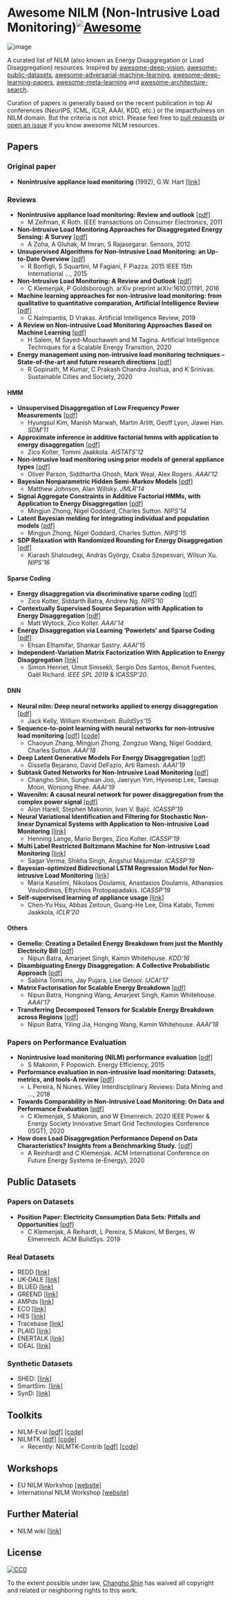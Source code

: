 # Awesome NILM (Non-Intrusive Load Monitoring)[![Awesome](https://awesome.re/badge.svg)](https://awesome.re)

![image](https://user-images.githubusercontent.com/28736511/51742581-80aa0c80-20dd-11e9-8ed9-b591a79442a3.png)

A curated list of NILM (also known as Energy Disaggregation or Load Disaggregation) resources. Inspired by [awesome-deep-vision](https://github.com/kjw0612/awesome-deep-vision), [awesome-public-datasets](https://github.com/awesomedata/awesome-public-datasets), [awesome-adversarial-machine-learning](https://github.com/yenchenlin/awesome-adversarial-machine-learning), [awesome-deep-learning-papers](https://github.com/terryum/awesome-deep-learning-papers), [awesome-meta-learning](https://github.com/dragen1860/awesome-meta-learning/) and [awesome-architecture-search](https://github.com/markdtw/awesome-architecture-search).

Curation of papers is generally based on the recent publication in top AI conferences (NeurIPS, ICML, ICLR, AAAI, KDD, etc.) or the impactfulness on NILM domain. But the criteria is not strict. Please feel free to [pull requests](https://github.com/ch-shin/awesome-nilm/pulls) or [open an issue](https://github.com/ch-shin/awesome-nilm/issues) if you know awesome NILM resources.


## Papers


### Original paper
- **Nonintrusive appliance load monitoring** (1992), G.W. Hart [[link]](https://ieeexplore.ieee.org/document/192069)


### Reviews
- **Nonintrusive appliance load monitoring: Review and outlook** [[pdf]](https://www.researchgate.net/publication/224225559_Nonintrusive_Appliance_Load_Monitoring_Review_and_Outlook)
  - M Zeifman, K Roth. IEEE transactions on Consumer Electronics, 2011
- **Non-Intrusive Load Monitoring Approaches for Disaggregated Energy Sensing: A Survey** [[pdf]](https://www.mdpi.com/1424-8220/12/12/16838)
  - A Zoha, A Gluhak, M Imran, S Rajasegarar. Sensors, 2012
- **Unsupervised Algorithms for Non-Intrusive Load
Monitoring: an Up-to-Date Overview** [[pdf]](https://www.researchgate.net/profile/Stefano_Squartini/publication/277009814_Unsupervised_Algorithms_for_Non-Intrusive_Load_Monitoring_an_Up-to-Date_Overview/links/55c4eb8208aeca747d6182c5.pdf)
  - R Bonfigli, S Squartini, M Fagiani, F Piazza. 2015 IEEE 15th International …, 2015
- **Non-Intrusive Load Monitoring: A Review and Outlook** [[pdf]](https://arxiv.org/abs/1610.01191)
  - C Klemenjak, P Goldsborough. arXiv preprint arXiv:1610.01191, 2016
- **Machine learning approaches for non-intrusive load monitoring: from qualitative to quantitative comparation, Artificial Intelligence Review** [[pdf]](https://intelligence.csd.auth.gr/publications/machine-learning-approaches-for-non-intrusive-load-monitoring-from-qualitative-to-quantitative-comparation/)
  - C Nalmpantis, D Vrakas. Artificial Intelligence Review, 2019
- **A Review on Non-intrusive Load Monitoring Approaches Based on Machine Learning** [[pdf]](https://link.springer.com/chapter/10.1007/978-3-030-42726-9_5)
  - H Salem, M Sayed-Mouchaweh and M Tagina. Artificial Intelligence Techniques for a Scalable Energy Transition, 2020
- **Energy management using non-intrusive load monitoring techniques – State-of-the-art and future research directions** [[pdf]](https://www.sciencedirect.com/science/article/abs/pii/S2210670720306326)
  - R Gopinath, M Kumar, C Prakash Chandra Joshua, and K Srinivas. Sustainable Cities and Society, 2020


#### HMM
- **Unsupervised Disaggregation of Low Frequency Power Measurements** [[pdf]](http://hanj.cs.illinois.edu/pdf/sdm11_hkim.pdf)
  - Hyungsul Kim, Manish Marwah, Martin Arlitt, Geoff Lyon, Jiawei Han. *SDM'11*
- **Approximate inference in additive factorial hmms with application to energy disaggregation** [[pdf]](http://proceedings.mlr.press/v22/zico12/zico12.pdf)
  - Zico Kolter, Tommi Jaakkola. *AISTATS'12*
- **Non-intrusive load monitoring using prior models of general appliance types** [[pdf]](https://www.aaai.org/ocs/index.php/AAAI/AAAI12/paper/view/4809/5163)
  - Oliver Parson, Siddhartha Ghosh, Mark Weal, Alex Rogers. *AAAI'12*
- **Bayesian Nonparametric Hidden Semi-Markov Models** [[pdf]](http://www.jmlr.org/papers/volume14/johnson13a/johnson13a.pdf)
  - Matthew Johnson, Alan Willsky. *JMLR'14*
- **Signal Aggregate Constraints in Additive Factorial HMMs, with Application to Energy Disaggregation** [[pdf]](http://papers.nips.cc/paper/5526-signal-aggregate-constraints-in-additive-factorial-hmms-with-application-to-energy-disaggregation.pdf)
  - Mingjun Zhong, Nigel Goddard, Charles Sutton. *NIPS'14*
- **Latent Bayesian melding for integrating individual and population models** [[pdf]](http://papers.nips.cc/paper/5756-latent-bayesian-melding-for-integrating-individual-and-population-models.pdf)
  - Mingjun Zhong, Nigel Goddard, Charles Sutton. *NIPS'15*
- **SDP Relaxation with Randomized Rounding for Energy Disaggregation** [[pdf]](https://papers.nips.cc/paper/6555-sdp-relaxation-with-randomized-rounding-for-energy-disaggregation.pdf)
  - Kiarash Shaloudegi, Andräs György, Csaba Szepesvari, Wilsun Xu. *NIPS'16*


#### Sparse Coding
- **Energy disaggregation via discriminative sparse coding** [[pdf]](http://papers.nips.cc/paper/4054-energy-disaggregation-via-discriminative-sparse-coding.pdf)
  - Zico Kolter, Siddarth Batra, Andrew Ng. *NIPS'10*
- **Contextually Supervised Source Separation with Application to Energy Disaggregation** [[pdf]](http://www.aaai.org/ocs/index.php/AAAI/AAAI14/paper/download/8629/8460)
  - Matt Wytock, Zico Kolter. *AAAI'14*
- **Energy Disaggregation via Learning ‘Powerlets’ and Sparse Coding** [[pdf]](http://www.aaai.org/ocs/index.php/AAAI/AAAI15/paper/download/9791/9306)
  - Ehsan Elhamifar, Shankar Sastry. *AAAI'15*
- **Independent-Variation Matrix Factorization With Application to Energy Disaggregation** [[link]](https://ieeexplore.ieee.org/document/8836542)
  - Simon Henriet, Umut Simsekli, Sergio Dos Santos, Benoit Fuentes, Gaël Richard. *IEEE SPL 2019* & *ICASSP'20*.


#### DNN
- **Neural nilm: Deep neural networks applied to energy disaggregation** [[pdf]](http://jack-kelly.com/files/writing/neural_nilm.pdf)
  - Jack Kelly, William Knottenbelt. *BuildSys'15*
- **Sequence-to-point learning with neural networks for non-intrusive load monitoring** [[pdf]](https://www.aaai.org/ocs/index.php/AAAI/AAAI18/paper/view/16623/15980) [[code]](https://github.com/MingjunZhong/seq2point-nilm)
  - Chaoyun Zhang, Mingjun Zhong, Zongzuo Wang, Nigel Goddard, Charles Sutton. *AAAI'18*
- **Deep Latent Generative Models For Energy Disaggregation** [[pdf]](https://www.aaai.org/Papers/AAAI/2019/AAAI-BejaranoG.1181.pdf)
  - Gissella Bejarano, David DeFazio, Arti Ramesh. *AAAI'19*
- **Subtask Gated Networks for Non-Intrusive Load Monitoring** [[pdf]](https://arxiv.org/pdf/1811.06692.pdf)
  - Changho Shin, Sunghwan Joo, Jaeryun Yim, Hyoseop Lee, Taesup Moon, Wonjong Rhee. *AAAI'19*
- **Wavenilm: A causal neural network for power disaggregation from the complex power signal** [[pdf]](https://arxiv.org/pdf/1902.08736.pdf)
  - Alon Harell, Stephen Makonin, Ivan V. Bajić. *ICASSP'19*
- **Neural Variational Identification and Filtering for Stochastic Non-linear Dynamical Systems with Application to Non-intrusive Load Monitoring** [[link]](https://ieeexplore.ieee.org/document/8683552)
  - Henning Lange, Mario Berges, Zico Kolter. *ICASSP'19*
- **Multi Label Restricted Boltzmann Machine for Non-intrusive Load Monitoring** [[link]](https://ieeexplore.ieee.org/document/8682860)
  - Sagar Verma, Shikha Singh, Angshul Majumdar. *ICASSP'19*
- **Bayesian-optimized Bidirectional LSTM Regression Model for Non-intrusive Load Monitoring** [[link]](https://ieeexplore.ieee.org/document/8683110)
  - Maria Kaselimi, Nikolaos Doulamis, Anastasios Doulamis, Athanasios Voulodimos, Eftychios Protopapadakis. *ICASSP'19*
- **Self-supervised learning of appliance usage** [[link]](https://openreview.net/forum?id=B1lJzyStvS)
  - Chen-Yu Hsu, Abbas Zeitoun, Guang-He Lee, Dina Katabi, Tommi Jaakkola, *ICLR'20*

#### Others
- **Gemello: Creating a Detailed Energy Breakdown from just the Monthly Electricity Bill** [[pdf]](https://www.kdd.org/kdd2016/papers/files/adp1036-batraA.pdf)
  - Nipun Batra, Amarjeet Singh, Kamin Whitehouse. *KDD'16*
- **Disambiguating Energy Disaggregation: A Collective Probabilistic Approach** [[pdf]](https://www.ijcai.org/proceedings/2017/0398.pdf)
  - Sabina Tomkins, Jay Pujara, Lise Getoor. *IJCAI'17*
- **Matrix Factorisation for Scalable Energy Breakdown** [[pdf]](http://www.aaai.org/ocs/index.php/AAAI/AAAI17/paper/download/14885/14054)
  - Nipun Batra, Hongning Wang, Amarjeet Singh, Kamin Whitehouse. *AAAI'17*
- **Transferring Decomposed Tensors for Scalable Energy Breakdown across Regions** [[pdf]](https://aaai.org/ocs/index.php/AAAI/AAAI18/paper/view/16858/15754)
  - Nipun Batra, Yiling Jia, Honging Wang, Kamin Whitehouse. *AAAI'18*

### Papers on Performance Evaluation
- **Nonintrusive load monitoring (NILM) performance evaluation** [[pdf]](https://link.springer.com/article/10.1007/s12053-014-9306-2)
  - S Makonin, F Popowich. Energy Efficiency, 2015
- **Performance evaluation in non-intrusive load monitoring: Datasets, metrics, and tools-A review** [[pdf]](https://www.researchgate.net/publication/325294847_Performance_evaluation_in_non-intrusive_load_monitoring_Datasets_metrics_and_tools-A_review)
  - L Pereira, N Nunes. Wiley Interdisciplinary Reviews: Data Mining and …, 2018
- **Towards Comparability in Non-Intrusive Load Monitoring: On Data and Performance Evaluation** [[pdf]](http://makonin.com/doc/ISGT-NA_2020b.pdf)
  - C Klemenjak, S Makonin, and W Elmenreich. 2020 IEEE Power & Energy Society Innovative
Smart Grid Technologies Conference (ISGT), 2020
- **How does Load Disaggregation Performance Depend on Data Characteristics? Insights from a Benchmarking Study.** [[pdf]](https://www.areinhardt.de/publications/2020/Reinhardt_eEnergy_2020.pdf)
    - A Reinhardt and C Klemenjak. ACM International Conference on Future Energy Systems (e-Energy), 2020

## Public Datasets

### Papers on Datasets

- **Position Paper: Electricity Consumption Data Sets: Pitfalls and Opportunities** [[pdf]](http://makonin.com/doc/BuildSys_2019.pdf)
  - C Klemenjak, A Reihardt, L Pereira, S Makoni, M Berges, W Elmenreich. ACM BuildSys. 2019

### Real Datasets

- REDD [[link]](http://redd.csail.mit.edu/)
- UK-DALE [[link]](https://www.nature.com/articles/sdata20157)
- BLUED [[link]](http://portoalegre.andrew.cmu.edu:88/BLUED/)
- GREEND [[link]](https://sourceforge.net/projects/greend/)
- AMPds [[link]](http://ampds.org/)
- ECO [[link]](http://www.vs.inf.ethz.ch/res/show.html?what=eco-data)
- HES [[link]](http://randd.defra.gov.uk/Default.aspx?Menu=Menu&Module=More&Location=None&ProjectID=17359&FromSearch=Y&Publisher=1&SearchText=EV0702&SortString=ProjectCode&SortOrder=Asc&Paging=10#Description)
- Tracebase [[link]](https://github.com/areinhardt/tracebase)
- PLAID [[link]](https://www.nature.com/articles/s41597-020-0389-7)
- ENERTALK [[link]](https://www.nature.com/articles/s41597-019-0212-5)
- IDEAL [[link]](https://www.nature.com/articles/s41597-021-00921-y)

### Synthetic Datasets

- SHED: [[link]](https://nilm.telecom-paristech.fr/shed/)
- SmartSim: [[link]](https://github.com/sustainablecomputinglab/smartsim)
- SynD: [[link]](https://github.com/klemenjak/SynD/)

## Toolkits
- NILM-Eval [[pdf]]() [[code]](https://github.com/beckel/nilm-eval)
- NILMTK [[pdf]](https://arxiv.org/pdf/1404.3878v1.pdf) [[code]](https://github.com/nilmtk/nilmtk)
  - Recently: NILMTK-Contrib [[pdf]](https://nipunbatra.github.io/papers/batra_buildsys_19.pdf) [[code]](https://github.com/nilmtk/nilmtk-contrib)

## Workshops
- EU NILM Workshop [[website]](http://www.nilm.eu/)
- International NILM Workshop [[website]](http://nilmworkshop.org/)

## Further Material
- NILM wiki [[link]](http://wiki.nilm.eu/)

## License
[![CC0](http://mirrors.creativecommons.org/presskit/buttons/88x31/svg/cc-zero.svg)](https://creativecommons.org/publicdomain/zero/1.0/)

To the extent possible under law, [Changho Shin](https://github.com/ch-shin) has waived all copyright and related or neighboring rights to this work.
